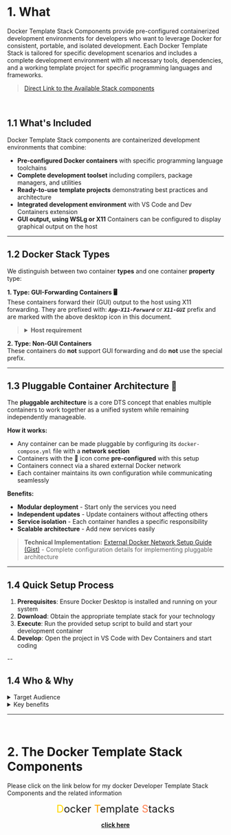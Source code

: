 
# 1. What

Docker Template Stack Components provide pre-configured containerized development environments for developers who want to leverage Docker for consistent, portable, and isolated development. Each Docker Template Stack is tailored for specific development scenarios and includes a complete development environment with all necessary tools, dependencies, and a working template project for specific programming languages and frameworks.

> [Direct Link to the Available Stack components](https://nicojane.github.io/Docker-Template-Stacks-Home/index#2-the-available-stacks)

<br>

## 1.1 What's Included

Docker Template Stack components are containerized development environments that combine:

- **Pre-configured Docker containers** with specific programming language toolchains
- **Complete development toolset** including compilers, package managers, and utilities
- **Ready-to-use template projects** demonstrating best practices and architecture
- **Integrated development environment** with VS Code and Dev Containers extension
- **GUI output, using WSLg or X11**  Containers can be configured to display graphical output on the host

---

## 1.2 Docker Stack Types

We distinguish between two container **types** and one container **property** type:

**1. Type: GUI-Forwarding Containers 🖥️**  
These containers forward their (GUI) output to the host using X11 forwarding. They are prefixed with:  ***`App-X11-Forward`***  or ***`X11-GUI`***  prefix and are marked with the above desktop icon in this document.

><details>  
>  <summary class="clickable-summary">
>  <span  class="summary-icon"></span>
>  <b>Host requirement</b>
>  </summary>
>
>  <small> These containers require the **XLaunch** program to be installed on your Windows host.  XLaunch uses the **X11 protocol** to forward the GUI to your host.  Instructions can be found in the **How-to** document of the relevant containers. </small>
> </details>

**2. Type: Non-GUI Containers** <br>
These containers do **not** support GUI forwarding and do **not** use the special prefix.

---

## 1.3 Pluggable Container Architecture 🧩

The **pluggable architecture** is a core DTS concept that enables multiple containers to work together as a unified system while remaining independently manageable.

**How it works:**

- Any container can be made pluggable by configuring its `docker-compose.yml` file with a **network section**
- Containers with the 🧩 icon come **pre-configured** with this setup
- Containers connect via a shared external Docker network
- Each container maintains its own configuration while communicating seamlessly

**Benefits:**

- **Modular deployment** - Start only the services you need
- **Independent updates** - Update containers without affecting others  
- **Service isolation** - Each container handles a specific responsibility
- **Scalable architecture** - Add new services easily

> **Technical Implementation:** [External Docker Network Setup Guide (Gist)](https://gist.github.com/NicoJanE/709aacd7f2b3f858dce68ec27038a238) - Complete configuration details for implementing pluggable architecture

---

## 1.4 Quick Setup Process

1. **Prerequisites**: Ensure Docker Desktop is installed and running on your system
2. **Download**: Obtain the appropriate template stack for your technology
3. **Execute**: Run the provided setup script to build and start your development container
4. **Develop**: Open the project in VS Code with Dev Containers and start coding

--

## 1.4 Who & Why

<details>
  <summary> Target Audience
  </summary>
<br>

- **Cross-platform developers** wanting consistent environments across Windows, macOS, and Linux
- **Teams** requiring identical development environments regardless of host OS
- **Developers** starting new projects and wanting to skip initial setup
- **Students and educators** needing quick access to configured development environments
- **Anyone** who values rapid setup, portability, and completely isolated development environments

</details>

<details>
  <summary> Key benefits
  </summary>

- **Rapid Development Setup**
  - Execute a single setup script to build and configure your development container
  - Automatically provision the Docker container with all required tools and dependencies
  - Launch directly into VS Code with Dev Containers and start coding immediately
  - **Time to productivity: Minutes, not hours**
- **Combining different container components into one stack**
- **Completely Isolated Environment**
  - Each stack runs in its own Docker container with only relevant tools and dependencies
  - Eliminates version conflicts and dependency issues between different projects
  - Provides identical development environment across different operating systems
  - **Zero pollution of your host system**

- **Production-Ready Template Projects**
  - Start with a fully functional template application that demonstrates best practices
  - Includes proper project structure, configuration files, and Docker setup
  - Template can be immediately built, tested, and deployed using containers
  - **Skip the boilerplate and focus on your business logic**

- **True Cross-Platform Development**
  - Develop applications that run identically on Windows, macOS, and Linux
  - Test your applications in production-like containerized environments
  - Use the same development stack regardless of your host operating system
  - **One container, runs everywhere**

</details>

---

<br>

# 2. The Docker Template Stack Components

Please click on the link below for my docker Developer Template Stack Components and the related information

<div style="text-align: center;">
<font size="5">   <span style="color:#FFD700" >D</span>ocker <span style="color:#FFA500" >T</span>emplate <span style="color:#FF7F50" >S</span>tacks </font>

[**click here**](https://nicojane.github.io/Docker-Template-Stacks-Home/)
</div>